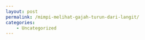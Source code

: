 ```yaml
---
layout: post
permalink: /mimpi-melihat-gajah-turun-dari-langit/
categories:
    - Uncategorized
---
```


